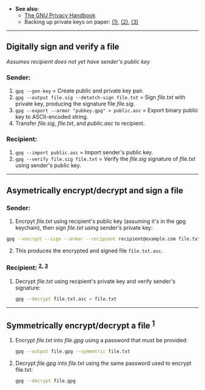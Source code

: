 
- **See also**:
  - [The GNU Privacy Handbook](https://www.gnupg.org/gph/en/manual/book1.html)
  - Backing up private keys on paper: [(1)](https://wiki.archlinux.org/index.php/Paperkey),
                                      [(2)](https://www.jabberwocky.com/software/paperkey/),
                                      [(3)](https://www.saminiir.com/paper-storage-and-recovery-of-gpg-keys/)


---
## Digitally sign and verify a file

*Assumes recipient does not yet have sender's public key*

### Sender:

1. `gpg --gen-key`                                  = Create public and private key pair.
1. `gpg --output file.sig --detatch-sign file.txt`  = Sign *file.txt* with private key, producing the signature file
                                                      *file.sig*.
1. `gpg --export --armor "pubkey.gpg" > public.asc` = Export binary public key to ASCII-encoded string.
1. Transfer *file.sig*, *file.txt*, and *public.asc* to recipient.

### Recipient:

1. `gpg --import public.asc`                        = Import sender's public key.
1. `gpg --verify file.sig file.txt`                 = Verify the *file.sig* signature of *file.txt* using sender's public
                                                      key.


---
## Asymetrically encrypt/decrypt and sign a file

### Sender:

1. Encrpyt *file.txt* using recipient's public key (assuming it's in the gpg keychain), then sign *file.txt* using
   sender's private key:
  ```bash
  gpg --encrypt --sign --armor --recipient recipient@example.com file.txt
  ```
2. This produces the encrypted and signed file `file.txt.asc`.

### Recipient: <sup>[2], [3]</sup>

1. Decrypt *file.txt* using recipient's private key and verify sender's signature:
   ```bash
   gpg --decrypt file.txt.asc > file.txt
   ```


---
## Symmetrically encrypt/decrypt a file <sup>[1]</sup>

1. Encrypt *file.txt* into *file.gpg* using a password that must be provided:
   ```bash
   gpg --output file.gpg --symmetric file.txt
   ```
1. Decrypt *file.gpg* into *file.txt* using the same password used to encrypt file.txt:
   ```bash
   gpg --decrypt file.gpg
   ```

[1]: https://stackoverflow.com/questions/36393922/how-to-decrypt-a-symmetrically-encrypted-openpgp-message-using-php
[2]: https://www.networkworld.com/article/3293052/encypting-your-files-with-gpg.html
[3]: https://www.howtogeek.com/427982/how-to-encrypt-and-decrypt-files-with-gpg-on-linux/
